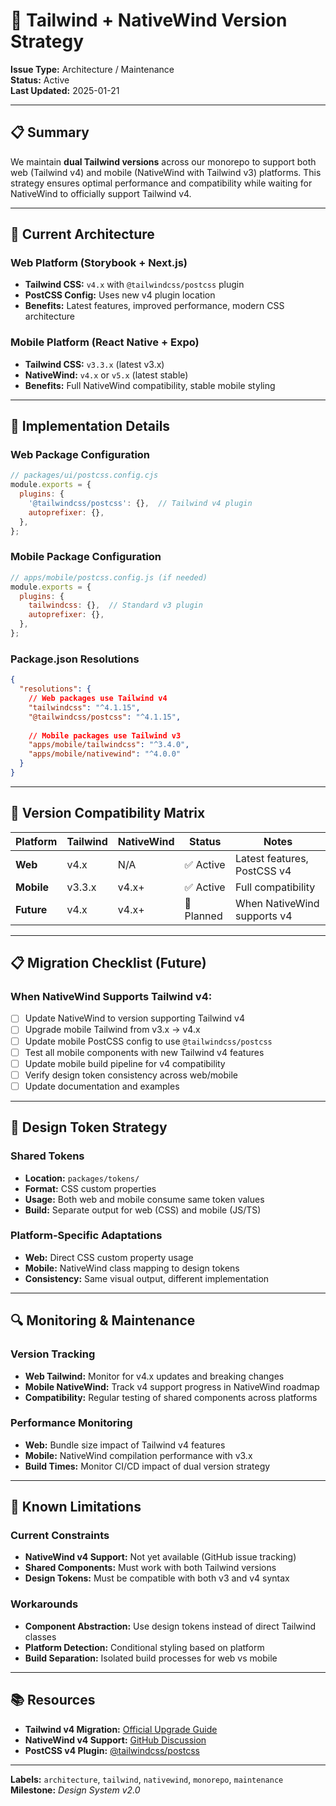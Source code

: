 # 🎨 Tailwind + NativeWind Version Strategy

**Issue Type:** Architecture / Maintenance  
**Status:** Active  
**Last Updated:** 2025-01-21  

---

## 📋 Summary

We maintain **dual Tailwind versions** across our monorepo to support both web (Tailwind v4) and mobile (NativeWind with Tailwind v3) platforms. This strategy ensures optimal performance and compatibility while waiting for NativeWind to officially support Tailwind v4.

---

## 🎯 Current Architecture

### **Web Platform (Storybook + Next.js)**
- **Tailwind CSS:** `v4.x` with `@tailwindcss/postcss` plugin
- **PostCSS Config:** Uses new v4 plugin location
- **Benefits:** Latest features, improved performance, modern CSS architecture

### **Mobile Platform (React Native + Expo)**
- **Tailwind CSS:** `v3.3.x` (latest v3.x)
- **NativeWind:** `v4.x` or `v5.x` (latest stable)
- **Benefits:** Full NativeWind compatibility, stable mobile styling

---

## 🔧 Implementation Details

### **Web Package Configuration**
```javascript
// packages/ui/postcss.config.cjs
module.exports = {
  plugins: {
    '@tailwindcss/postcss': {},  // Tailwind v4 plugin
    autoprefixer: {},
  },
};
```

### **Mobile Package Configuration**
```javascript
// apps/mobile/postcss.config.js (if needed)
module.exports = {
  plugins: {
    tailwindcss: {},  // Standard v3 plugin
    autoprefixer: {},
  },
};
```

### **Package.json Resolutions**
```json
{
  "resolutions": {
    // Web packages use Tailwind v4
    "tailwindcss": "^4.1.15",
    "@tailwindcss/postcss": "^4.1.15",
    
    // Mobile packages use Tailwind v3
    "apps/mobile/tailwindcss": "^3.4.0",
    "apps/mobile/nativewind": "^4.0.0"
  }
}
```

---

## 🚦 Version Compatibility Matrix

| Platform | Tailwind | NativeWind | Status | Notes |
|----------|----------|------------|--------|-------|
| **Web** | v4.x | N/A | ✅ Active | Latest features, PostCSS v4 |
| **Mobile** | v3.3.x | v4.x+ | ✅ Active | Full compatibility |
| **Future** | v4.x | v4.x+ | 🔄 Planned | When NativeWind supports v4 |

---

## 📋 Migration Checklist (Future)

### **When NativeWind Supports Tailwind v4:**
- [ ] Update NativeWind to version supporting Tailwind v4
- [ ] Upgrade mobile Tailwind from v3.x → v4.x
- [ ] Update mobile PostCSS config to use `@tailwindcss/postcss`
- [ ] Test all mobile components with new Tailwind v4 features
- [ ] Update mobile build pipeline for v4 compatibility
- [ ] Verify design token consistency across web/mobile
- [ ] Update documentation and examples

---

## 🎨 Design Token Strategy

### **Shared Tokens**
- **Location:** `packages/tokens/`
- **Format:** CSS custom properties
- **Usage:** Both web and mobile consume same token values
- **Build:** Separate output for web (CSS) and mobile (JS/TS)

### **Platform-Specific Adaptations**
- **Web:** Direct CSS custom property usage
- **Mobile:** NativeWind class mapping to design tokens
- **Consistency:** Same visual output, different implementation

---

## 🔍 Monitoring & Maintenance

### **Version Tracking**
- **Web Tailwind:** Monitor for v4.x updates and breaking changes
- **Mobile NativeWind:** Track v4 support progress in NativeWind roadmap
- **Compatibility:** Regular testing of shared components across platforms

### **Performance Monitoring**
- **Web:** Bundle size impact of Tailwind v4 features
- **Mobile:** NativeWind compilation performance with v3.x
- **Build Times:** Monitor CI/CD impact of dual version strategy

---

## 🚨 Known Limitations

### **Current Constraints**
- **NativeWind v4 Support:** Not yet available (GitHub issue tracking)
- **Shared Components:** Must work with both Tailwind versions
- **Design Tokens:** Must be compatible with both v3 and v4 syntax

### **Workarounds**
- **Component Abstraction:** Use design tokens instead of direct Tailwind classes
- **Platform Detection:** Conditional styling based on platform
- **Build Separation:** Isolated build processes for web vs mobile

---

## 📚 Resources

- **Tailwind v4 Migration:** [Official Upgrade Guide](https://tailwindcss.com/docs/upgrade-guide)
- **NativeWind v4 Support:** [GitHub Discussion](https://github.com/nativewind/nativewind/discussions/1394)
- **PostCSS v4 Plugin:** [@tailwindcss/postcss](https://www.npmjs.com/package/@tailwindcss/postcss)

---

**Labels:** `architecture`, `tailwind`, `nativewind`, `monorepo`, `maintenance`  
**Milestone:** _Design System v2.0_
